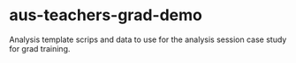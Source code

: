 # aus-teachers-grad-demo
Analysis template scrips and data to use for the analysis session case study for grad training.
